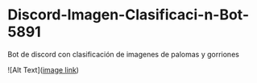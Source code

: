 # Discord-Imagen-Clasificaci-n-Bot-5891
Bot de discord con clasificación de imagenes de palomas y gorriones

![Alt Text]([image link](https://encrypted-tbn3.gstatic.com/images?q=tbn:ANd9GcRvcO-MFk6SBoTm_jUcy8foASrUugM-c1iVbJuO3vKqgfxHnB9CaslTCoKDDz2Y2Dzs9zKix6FlBypZa5_z9qwVMA))
